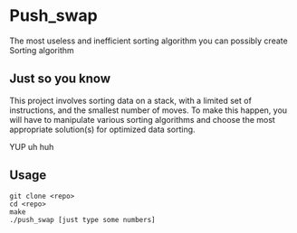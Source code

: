 # Push_swap
The most useless and inefficient sorting algorithm you can possibly create<br />
Sorting algorithm

## Just so you know
This project involves sorting data on a stack, with a limited set of instructions, and the smallest number of moves. To make this happen, you will have to manipulate various sorting algorithms and choose the most appropriate solution(s) for optimized data sorting.
<br />

YUP uh huh

## Usage
```
git clone <repo>
cd <repo>
make
./push_swap [just type some numbers]
```
